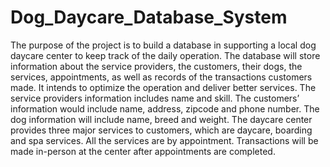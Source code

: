 # Dog_Daycare_Database_System
The purpose of the project is to build a database in supporting a local dog daycare center to keep track of the daily operation. The database will store information about the service providers, the customers, their dogs, the services, appointments, as well as records of the transactions customers made. It intends to optimize the operation and deliver better services. 
The service providers information includes name and skill. The customers’ information would include name, address, zipcode and phone number. The dog information will include name, breed and weight. The daycare center provides three major services to customers, which are daycare, boarding and spa services. All the services are by appointment. Transactions will be made in-person at the center after appointments are completed. 
